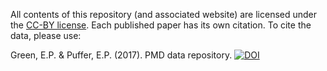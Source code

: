 All contents of this repository (and associated website) are licensed under the [CC-BY license](https://creativecommons.org/licenses/by/4.0/). Each published paper has its own citation. To cite the data, please use:

Green, E.P. & Puffer, E.P. (2017). PMD data repository. [![DOI](https://zenodo.org/badge/115718962.svg)](https://zenodo.org/badge/latestdoi/115718962)

